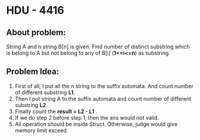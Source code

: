 # HDU - 4416
## About problem:
String A and n string B[n] is given. Find number of distinct substring which is belong to A but not belong to any of B[i] (**1<=i<=n**) as substring.
## Problem Idea:

 1. First of all, I put all the n string to the suffix automata. And count number of different substring **L1**.
 2. Then I put string A to the suffix automata and count number of different substring **L2**.
 3. Finally count the **result = L2 - L1** .
 4. If we do step 2 before  step 1, then the ans would not valid.           
 5. All operation should be inside Struct. Otherwise, judge would give memory limit exceed.

<!--stackedit_data:
eyJoaXN0b3J5IjpbLTM5MDc2MzMzNiwtODMxODkzNDg2LC0xMj
Q3NjcyNzA0LDE4NjUzNDI0NThdfQ==
-->